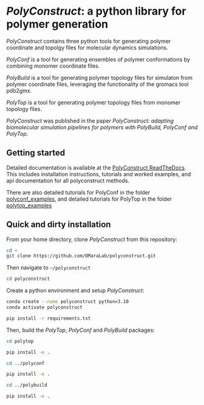# *PolyConstruct*: a python library for polymer generation

*PolyConstruct* contains three python tools for generating polymer coordinate and topolgy files for molecular dynamics simulations.  

*PolyConf* is a tool for generating ensembles of polymer conformations by combining monomer coordinate files.

*PolyBuild* is a tool for generating polymer topology files for simulaton from polymer coordinate files, leveraging the functionality of the gromacs tool pdb2gmx.

*PolyTop* is a tool for generating polymer topology files from monomer topology files.

*PolyConstruct* was published in the paper *PolyConstruct: adapting biomolecular simulation pipelines for polymers with PolyBuild, PolyConf and PolyTop*.

## Getting started

Detailed documentation is available at the [PolyConstruct ReadTheDocs](https://polyconstruct.readthedocs.io/en/latest/index.html).  This includes installation instructions, tutorials and worked examples, and api documentation for all polyconstruct methods.

There are also detailed tutorials for PolyConf in the folder [polyconf_examples](https://github.com/OMaraLab/polyconstruct/tree/main/polyconf_examples), and detailed tutorials for PolyTop in the folder [polytop_examples](https://github.com/OMaraLab/polyconstruct/tree/main/polytop_examples)

## Quick and dirty installation

From your home directory, clone *PolyConstruct* from this repository:

```bash
cd ~
git clone https://github.com/OMaraLab/polyconstruct.git
```

Then navigate to `~/polyconstruct`

```bash
cd polyconstruct
```

Create a python environment and setup *PolyConstruct*:

```bash
conda create --name polyconstruct python=3.10
conda activate polyconstruct

pip install -r requirements.txt
```

Then, build the *PolyTop*, *PolyConf* and *PolyBuild* packages:

```bash
cd polytop

pip install -e .

cd ../polyconf

pip install -e .

cd ../polybuild

pip install -e .
```
